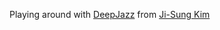 Playing around with [DeepJazz](https://github.com/evancchow/jazzml) from [Ji-Sung Kim](http://jisungkim.com)  



